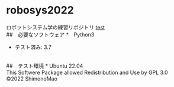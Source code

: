 # robosys2022
ロボットシステム学の練習リポジトリ
[test](https://github.com/shimotuke1535/robosys2022/actions/workflows/test.yml/badge.svg)
<br>
##　必要なソフトウェア
*　Python3
  * テスト済み: 3.7
<br>
##　テスト環境
* Ubuntu 22.04
<br>
This Softwere Package allowed Redistribution and Use by GPL 3.0
<br>
©2022 ShimonoMao
